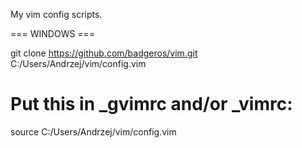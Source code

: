 My vim config scripts.

=== WINDOWS ===

git clone https://github.com/badgeros/vim.git C:/Users/Andrzej/vim/config.vim
# Put this in _gvimrc and/or _vimrc:
source C:/Users/Andrzej/vim/config.vim
